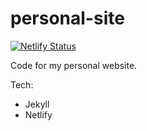 # personal-site

[![Netlify Status](https://api.netlify.com/api/v1/badges/93a60034-e728-4e64-894d-b0c6ea9a5697/deploy-status)](https://app.netlify.com/sites/goofy-nightingale-d11a3d/deploys)

Code for my personal website.

Tech:
* Jekyll
* Netlify
